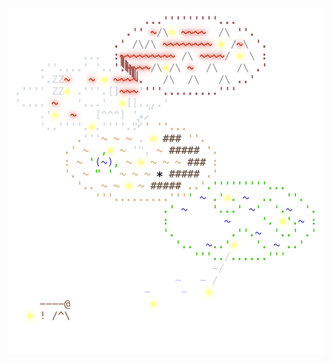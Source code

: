 <img align="left" style="float: left;" src="progress.png" width="530px">

<pre>
<a href='day/14'>Day 14: Parabolic Reflector Dish</a>
<a href='day/15'>Day 15: Lens Library</a>
<a href='day/16'>Day 16: The Floor Will Be Lava</a>
<a href='day/13'>Day 13: Point of Incidence</a>
<a href='day/17'>Day 17: Clumsy Crucible</a>
<a href='day/12'>Day 12: Hot Springs</a>
<a href='day/18'>Day 18: Lavaduct Lagoon</a>
<a href='day/11'>Day 11: Cosmic Expansion</a>
<a href='day/10'>Day 10: Pipe Maze</a>
<a href='day/19'>Day 19: Aplenty</a>
<a href='day/9'>Day 9: Mirage Maintenance</a>
<a href='day/8'>Day 8: Haunted Wasteland</a>
&nbsp;
<a href='day/7'>Day 7: Camel Cards</a>
<a href='day/6'>Day 6: Wait For It</a>
<a href='day/5'>Day 5: If You Give A Seed A Fertilizer</a>
<a href='day/4'>Day 4: Scratchcards</a>
<a href='day/3'>Day 3: Gear Ratios</a>
<a href='day/2'>Day 2: Cube Conundrum</a>
<a href='day/1'>Day 1: Trebuchet?!</a>
&nbsp;
&nbsp;
&nbsp;
&nbsp;
&nbsp;
</pre>
